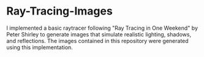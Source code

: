 # Ray-Tracing-Images
I implemented a basic raytracer following "Ray Tracing in One Weekend" by Peter Shirley to generate images that simulate realistic lighting, shadows, and reflections. The images contained in this repository were generated using this implementation.
